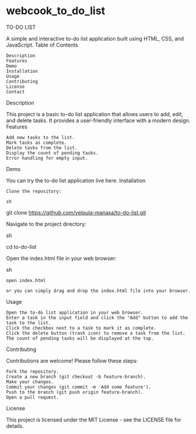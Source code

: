 # webcook_to_do_list

TO-DO LIST

A simple and interactive to-do list application built using HTML, CSS, and JavaScript.
Table of Contents

    Description
    Features
    Demo
    Installation
    Usage
    Contributing
    License
    Contact

Description

This project is a basic to-do list application that allows users to add, edit, and delete tasks. It provides a user-friendly interface with a modern design.
Features

    Add new tasks to the list.
    Mark tasks as complete.
    Delete tasks from the list.
    Display the count of pending tasks.
    Error handling for empty input.

Demo

You can try the to-do list application live here.
Installation

    Clone the repository:

    sh

git clone https://github.com/velpula-manasa/to-do-list.git

Navigate to the project directory:

sh

cd to-do-list

Open the index.html file in your web browser:

sh

    open index.html

    or you can simply drag and drop the index.html file into your browser.

Usage

    Open the to-do list application in your web browser.
    Enter a task in the input field and click the "Add" button to add the task to the list.
    Click the checkbox next to a task to mark it as complete.
    Click the delete button (trash icon) to remove a task from the list.
    The count of pending tasks will be displayed at the top.

Contributing

Contributions are welcome! Please follow these steps:

    Fork the repository.
    Create a new branch (git checkout -b feature-branch).
    Make your changes.
    Commit your changes (git commit -m 'Add some feature').
    Push to the branch (git push origin feature-branch).
    Open a pull request.

License

This project is licensed under the MIT License - see the LICENSE file for details.
